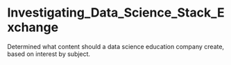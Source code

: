 # Investigating_Data_Science_Stack_Exchange
Determined what content should a data science education company create, based on interest by subject.
